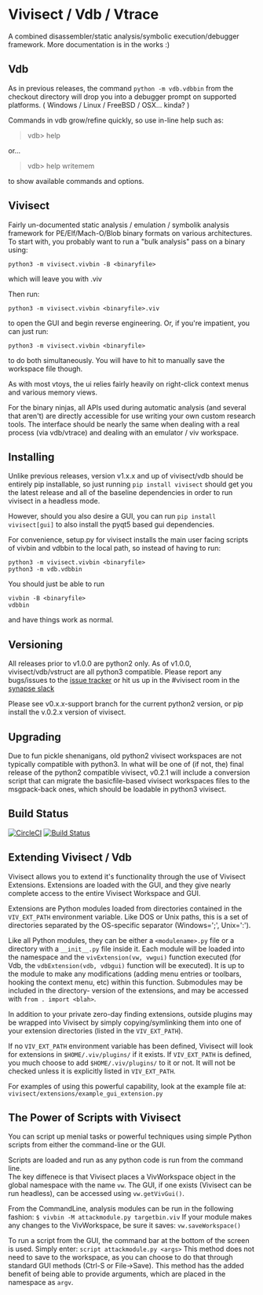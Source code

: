 # Vivisect / Vdb / Vtrace

A combined disassembler/static analysis/symbolic execution/debugger
framework. More documentation is in the works :)

## Vdb

As in previous releases, the command ```python -m vdb.vdbbin``` from the
checkout directory will drop you into a debugger prompt on supported
platforms. ( Windows / Linux / FreeBSD / OSX... kinda? )

Commands in vdb grow/refine quickly, so use in-line help such as:

> vdb> help

or...

> vdb> help writemem

to show available commands and options.

## Vivisect

Fairly un-documented static analysis / emulation / symbolik analysis
framework for PE/Elf/Mach-O/Blob binary formats on various architectures.
To start with, you probably want to run a "bulk analysis" pass on a binary
using:

```
python3 -m vivisect.vivbin -B <binaryfile>
```

which will leave you with <binaryfile>.viv

Then run:

```
python3 -m vivisect.vivbin <binaryfile>.viv
```

to open the GUI and begin reverse engineering. Or, if you're impatient,
you can just run:

```
python3 -m vivisect.vivbin <binaryfile>
```

to do both simultaneously. You will have to hit <Ctrl-S> to manually save
the workspace file though.

As with most vtoys, the ui relies fairly heavily on right-click context menus
and various memory views.

For the binary ninjas, all APIs used during automatic analysis (and several
that aren't) are directly accessible for use writing your own custom
research tools. The interface should be nearly the same when dealing with
a real process (via vdb/vtrace) and dealing with an emulator / viv workspace.

## Installing

Unlike previous releases, version v1.x.x and up of vivisect/vdb should be entirely
pip installable, so just running `pip install vivisect` should get you the latest
release and all of the baseline dependencies in order to run vivisect in a headless
mode.

However, should you also desire a GUI, you can run `pip install vivisect[gui]` to
also install the pyqt5 based gui dependencies.

For convenience, setup.py for vivisect installs the main user facing scripts of
vivbin and vdbbin to the local path, so instead of having to run:

```
python3 -m vivisect.vivbin <binaryfile>
python3 -m vdb.vdbbin
```

You should just be able to run

```
vivbin -B <binaryfile>
vdbbin
```

and have things work as normal.

## Versioning

All releases prior to v1.0.0 are python2 only. As of v1.0.0, vivisect/vdb/vstruct
are all python3 compatible. Please report any bugs/issues to the [issue tracker](https://github.com/vivisect/vivisect/issues)
or hit us up in the #vivisect room in the [synapse slack](http://slackinvite.vertex.link/)

Please see v0.x.x-support branch for the current python2 version, or pip install
the v.0.2.x version of vivisect.

## Upgrading

Due to fun pickle shenanigans, old python2 vivisect workspaces are not typically
compatible with python3. In what will be one of (if not, the) final release of the
python2 compatible vivisect, v0.2.1 will include a conversion script that can migrate
the basicfile-based vivisect workspaces files to the msgpack-back ones, which should
be loadable in python3 vivisect.

## Build Status

[![CircleCI](https://circleci.com/gh/vivisect/vivisect/tree/master.svg?style=svg)](https://circleci.com/gh/vivisect/vivisect/tree/master)
[![Build Status](https://travis-ci.org/vivisect/vivisect.svg?branch=master)](https://travis-ci.org/vivisect/vivisect)

## Extending Vivisect / Vdb

Vivisect allows you to extend it's functionality through the use of Vivisect 
Extensions.  Extensions are loaded with the GUI, and they give nearly complete
access to the entire Vivisect Workspace and GUI.

Extensions are Python modules loaded from directories contained in the 
`VIV_EXT_PATH` environment variable.  Like DOS or Unix paths, this is a set
of directories separated by the OS-specific separator (Windows=';', Unix=':').

Like all Python modules, they can be either a `<modulename>.py` file or a 
directory with a `__init__.py` file inside it.  Each module will be loaded into
the namespace and the `vivExtension(vw, vwgui)` function executed (for Vdb, the
`vdbExtension(vdb, vdbgui)` function will be executed).  It is up to the module
to make any modifications (adding menu entries or toolbars, hooking the context
menu, etc) within this function.  Submodules may be included in the directory-
version of the extensions, and may be accessed with `from . import <blah>`.

In addition to your private zero-day finding extensions, outside plugins may
be wrapped into Vivisect by simply copying/symlinking them into one of your
extension directories (listed in the `VIV_EXT_PATH`).

If no `VIV_EXT_PATH` environment variable has been defined, Vivisect will
look for extensions in `$HOME/.viv/plugins/` if it exists.  If `VIV_EXT_PATH`
is defined, you much choose to add `$HOME/.viv/plugins/` to it or not.  It will
not be checked unless it is explicitly listed in `VIV_EXT_PATH`.

For examples of using this powerful capability, look at the example file at:
`vivisect/extensions/example_gui_extension.py`

## The Power of Scripts with Vivisect

You can script up menial tasks or powerful techniques using simple Python
scripts from either the command-line or the GUI.  

Scripts are loaded and run as any python code is run from the command line.  
The key diffenece is that Vivisect places a VivWorkspace object in the global
namespace with the name `vw`.  The GUI, if one exists (Vivisect can be run 
headless), can be accessed using `vw.getVivGui()`.  

From the CommandLine, analysis modules can be run in the following fashion:
`$ vivbin -M attackmodule.py targetbin.viv`
If your module makes any changes to the VivWorkspace, be sure it saves:
`vw.saveWorkspace()`

To run a script from the GUI, the command bar at the bottom of the screen is
used. Simply enter:
`script attackmodule.py <args>`
This method does not need to save to the workspace, as you can choose to do 
that through standard GUI methods (Ctrl-S or File->Save).
This method has the added benefit of being able to provide arguments, which
are placed in the namespace as `argv`.  
